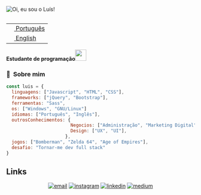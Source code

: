 ![Oi, eu sou o Luís!](https://media.giphy.com/media/7sOk16uyiARZ5iuCQt/giphy.gif)

<table align="right">
 <tr><td><a href="README.md"><img src="https://raw.githubusercontent.com/csmoore/country-flag-icons/master/country-flags-4x3-png/br.png" height="13"> Português</a></td></tr>
 <tr><td><a href="README-en.md"><img src="https://raw.githubusercontent.com/csmoore/country-flag-icons/master/country-flags-4x3-png/us.png" height="13"> English</a></td></tr>
</table>

**Estudante de programação**<img src="https://media.giphy.com/media/WUlplcMpOCEmTGBtBW/giphy.gif" width="30">

### :space_invader: &nbsp;Sobre mim

```javascript
const luis = {
  linguagens: ["Javascript", "HTML", "CSS"],
  frameworks: ["jQuery", "Bootstrap"],
  ferramentas: "Sass",
  os: ["Windows", "GNU/Linux"]
  idiomas: ["Português", "Inglês"],
  outrosConhecimentos: {
                        Negocios: ["Administração", "Marketing Digital", "SEO"],
                        Design: ["UX", "UI"],
                      },
  jogos: ["Bomberman", "Zelda 64", "Age of Empires"],
  desafio: "Tornar-me dev full stack"
}
```

## Links

<p align="center">
  <a href="mailto:luishenrique.senko@gmail.com"><img src="https://img.icons8.com/color/96/000000/gmail.png" alt="email"/></a>
  <a href="https://www.instagram.com/luissenko.dev"><img src="https://img.icons8.com/color/96/000000/instagram-new.png" alt="instagram"/></a>
  <a href="https://www.linkedin.com/in/luis-henrique-senko/"><img src="https://img.icons8.com/color/96/000000/linkedin.png" alt="linkedin"/></a>
  <a href="https://medium.com/luissenkodev"><img src="https://img.icons8.com/color/96/000000/medium-logo.png" alt="medium"/></a>
</p>
